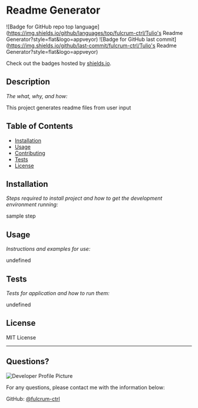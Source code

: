 # Readme Generator

  ![Badge for GitHub repo top language](https://img.shields.io/github/languages/top/fulcrum-ctrl/Tulio's Readme Generator?style=flat&logo=appveyor) ![Badge for GitHub last commit](https://img.shields.io/github/last-commit/fulcrum-ctrl/Tulio's Readme Generator?style=flat&logo=appveyor)
  
  Check out the badges hosted by [shields.io](https://shields.io/).
  
  
  ## Description 
  
  *The what, why, and how:* 
  
  This project generates readme files from user input

  ## Table of Contents
  * [Installation](#installation)
  * [Usage](#usage)
  * [Contributing](#contributing)
  * [Tests](#tests)
  * [License](#license)
  
  ## Installation
  
  *Steps required to install project and how to get the development environment running:*
  
  sample step
  
  ## Usage 
  
  *Instructions and examples for use:*
  
  undefined
  
  ## Tests
  
  *Tests for application and how to run them:*
  
  undefined
  
  ## License
  
  MIT License
  
  ---
  
  ## Questions?
  
  ![Developer Profile Picture](https://avatars2.githubusercontent.com/u/71572528?v=4) 
  
  For any questions, please contact me with the information below:
 
  GitHub: [@fulcrum-ctrl](https://api.github.com/users/fulcrum-ctrl)
  